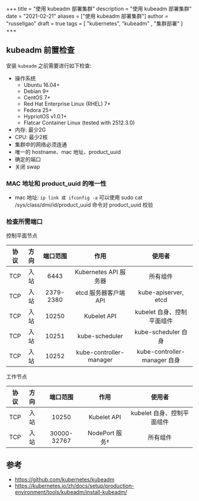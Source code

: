 +++
title = "使用 kubeadm 部署集群"
description = "使用 kubeadm 部署集群"
date = "2021-02-21"
aliases = ["使用 kubeadm 部署集群"]
author = "russellgao"
draft = true
tags = [
    "kubernetes",
    "kubeadm" ,
    "集群部署"
]
+++

## kubeadm 前置检查
安装 `kubeadm` 之前需要进行如下检查:

* 操作系统
    - Ubuntu 16.04+
    - Debian 9+
    - CentOS 7+
    - Red Hat Enterprise Linux (RHEL) 7+
    - Fedora 25+
    - HypriotOS v1.0.1+
    - Flatcar Container Linux (tested with 2512.3.0)
* 内存: 最少2G
* CPU: 最少2核
* 集群中的网络必须连通
* 唯一的 hostname、mac 地址、product_uuid
* 确定的端口
* 关闭 swap 

### MAC 地址和 product_uuid 的唯一性 
- mac 地址: `ip link 或 ifconfig -a`
可以使用 sudo cat /sys/class/dmi/id/product_uuid 命令对 product_uuid 校验

### 检查所需端口
控制平面节点

协议 | 方向 | 端口范围 | 作用 | 使用者
:-:|:-:|:-:|:-:|:-:
TCP | 入站 | 6443 | Kubernetes API 服务器 | 所有组件
TCP | 入站 | 2379-2380 | etcd 服务器客户端 API | kube-apiserver, etcd
TCP | 入站 | 10250 | Kubelet API | kubelet 自身、控制平面组件
TCP | 入站 | 10251 | kube-scheduler | kube-scheduler 自身
TCP | 入站 | 10252 | kube-controller-manager | kube-controller-manager 自身

工作节点

协议 | 方向 | 端口范围 | 作用 | 使用者
:-:|:-:|:-:|:-:|:-:
TCP | 入站 | 10250 | Kubelet API | kubelet 自身、控制平面组件
TCP | 入站 | 30000-32767 | NodePort 服务† | 所有组件


## 参考
- https://github.com/kubernetes/kubeadm
- https://kubernetes.io/zh/docs/setup/production-environment/tools/kubeadm/install-kubeadm/